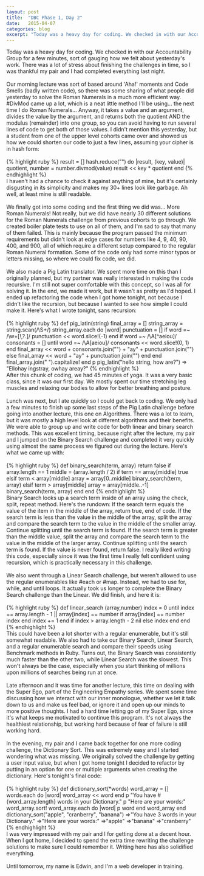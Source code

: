```yaml
---
layout: post
title:  "DBC Phase 1, Day 2"
date:   2015-04-07
categories: blog
excerpt: "Today was a heavy day for coding. We checked in with our Accountability Group for a few minutes, sort of gauging how we felt about yesterday's work. There was a lot of stress about finishing the challenges in time, so I was thankful my pair and I had completed everything last night."
---
```


Today was a heavy day for coding. We checked in with our Accountability Group for a few minutes, sort of gauging how we felt about yesterday's work. There was a lot of stress about finishing the challenges in time, so I was thankful my pair and I had completed everything last night.
<br>
<br>
Our morning lecture was sort of based around 'Aha!' moments and Code Smells (badly written code), so there was some sharing of what people did yesterday to solve the Roman Numerals in a much more efficient way. #DivMod came up a lot, which is a neat little method I'll be using... the next time I do Roman Numerals... Anyway, it takes a value and an argument, divides the value by the argument, and returns both the quotient AND the modulus (remainder) into one group, so you can avoid having to run several lines of code to get both of those values. I didn't mention this yesterday, but a student from one of the upper level cohorts came over and showed us how we could shorten our code to just a few lines, assuming your cipher is in hash form:
<br>
<br>
{% highlight ruby %}
  result = []
  hash.reduce("") do |result, (key, value)|
    quotient, number = number.divmod(value)
    result << key * quotient
  end
{% endhighlight %}
<br>
I haven't had a chance to check it against anything of mine, but it's certainly disgusting in its simplicity and makes my 30+ lines look like garbage. Ah well, at least mine is still readable.
<br>
<br>
We finally got into some coding and the first thing we did was... More Roman Numerals! Not really, but we did have nearly 30 different solutions for the Roman Numerals challenge from previous cohorts to go through. We created boiler plate tests to use on all of them, and I'm sad to say that many of them failed. This is mainly because the program passed the minimum requirements but didn't look at edge cases for numbers like 4, 9, 40, 90, 400, and 900, all of which require a different setup compared to the regular Roman Numeral formation. Some of the code only had some minor typos or letters missing, so where we could fix code, we did.
<br>
<br>
We also made a Pig Latin translator. We spent more time on this than I originally planned, but my partner was really interested in making the code recursive. I'm still not super comfortable with this concept, so I was all for solving it. In the end, we made it work, but it wasn't as pretty as I'd hoped. I ended up refactoring the code when I got home tonight, not because I didn't like the recursion, but because I wanted to see how simple I could make it. Here's what I wrote tonight, sans recursion:
<br>
<br>
{% highlight ruby %}
def pig_latin(string)
  final_array = []
  string_array = string.scan(/\S+/)
  string_array.each do |word|
    punctuation = []
    if word =~ /\w+[!,?.]/
      punctuation << word.slice!(-1)
    end
    if word =~ /\A[^aeiou]/
      consonants = []
      until word =~ /\A[aeiou]/
        consonants << word.slice!(0, 1)
      end
      final_array << word + consonants.join("") + "ay" + punctuation.join("")
    else
      final_array << word + "ay" + punctuation.join("")
    end
  end
  final_array.join(" ").capitalize!
end
p pig_latin("hello string, how are?")
=> "Ellohay ingstray, owhay areay?"
{% endhighlight %}
<br>
After this chunk of coding, we had 45 minutes of yoga. It was a very basic class, since it was our first day. We mostly spent our time stretching leg muscles and relaxing our bodies to allow for better breathing and posture.
<br>
<br>
Lunch was next, but I ate quickly so I could get back to coding. We only had a few minutes to finish up some last steps of the Pig Latin challenge before going into another lecture, this one on Algorithms. There was a lot to learn, but it was mostly a high level look at different algorithms and their benefits. We were able to group up and write code for both linear and binary search methods. This was excellent timing, because right after the lecture, my pair and I jumped on the Binary Search challenge and completed it very quickly using almost the same process we figured out during the lecture. Here's what we came up with:
<br>
<br>
{% highlight ruby %}
def binary_search(term, array)
  return false if array.length == 1
  middle = (array.length / 2)
  if term == array[middle]
    true
  elsif term < array[middle]
    array = array[0..middle]
    binary_search(term, array)
  elsif term > array[middle]
    array = array[middle..-1]
    binary_search(term, array)
  end
end
{% endhighlight %}
<br>
Binary Search looks up a search term inside of an array using the check, split, repeat method. Here's the rundown: If the search term equals the value of the item in the middle of the array, return true, end of code. If the search term is less than the value in the middle of the array, split the array and compare the search term to the value in the middle of the smaller array. Continue splitting until the search term is found. If the search term is greater than the middle value, split the array and compare the search term to the value in the middle of the larger array. Continue splitting until the search term is found. If the value is never found, return false. I really liked writing this code, especially since it was the first time I really felt confident using recursion, which is practically necessary in this challenge.
<br>
<br>
We also went through a Linear Search challenge, but weren't allowed to use the regular enumerables like #each or #map. Instead, we had to use for, while, and until loops. It actually took us longer to complete the Binary Search challenge than the Linear. We did finish, and here it is:
<br>
<br>
{% highlight ruby %}
def linear_search (array,number)
  index = 0
  until index == array.length - 1 || array[index] == number
    if array[index] == number
      index
    end
    index += 1
  end
  if index > array.length - 2
    nil
  else
   index
 end
end
{% endhighlight %}
<br>
This could have been a lot shorter with a regular enumerable, but it's still somewhat readable. We also had to take our Binary Search, Linear Search, and a regular enumerable search and compare their speeds using Benchmark methods in Ruby. Turns out, the Binary Search was consistently much faster than the other two, while Linear Search was the slowest. This won't always be the case, especially when you start thinking of millions upon millions of searches being run at once.
<br>
<br>
Late afternoon and it was time for another lecture, this time on dealing with the Super Ego, part of the Engineering Empathy series. We spent some time discussing how we interact with our inner monologue, whether we let it talk down to us and make us feel bad, or ignore it and open up our minds to more positive thoughts. I had a hard time letting go of my Super Ego, since it's what keeps me motivated to continue this program. It's not always the healthiest relationship, but working hard because of fear of failure is still working hard.
<br>
<br>
In the evening, my pair and I came back together for one more coding challenge, the Dictionary Sort. This was extremely easy and I started wondering what was missing. We originally solved the challenge by getting a user input value, but when I got home tonight I decided to refactor by putting in an option for one or multiple arguments when creating the dictionary. Here's tonight's final code:
<br>
<br>
{% highlight ruby %}
def dictionary_sort(*words)
  word_array = []
  words.each do |word|
    word_array << word
  end
  p "You have #{word_array.length} words in your Dictionary."
  p "Here are your words:"
  word_array.sort!
  word_array.each do |word|
    p word
  end
  word_array
end
dictionary_sort("apple", "cranberry", "banana")
=>"You have 3 words in your Dictionary."
=>"Here are your words:"
=>"apple"
=>"banana"
=>"cranberry"
{% endhighlight %}
<br>
I was very impressed with my pair and I for getting done at a decent hour. When I got home, I decided to spend the extra time rewriting the challenge solutions to make sure I could remember it. Writing here has also solidified everything.
<br>
<br>
Until tomorrow, my name is Edwin, and I'm a web developer in training.